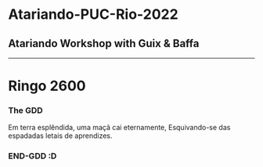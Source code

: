# Atariando-PUC-Rio-2022
## Atariando Workshop with Guix &amp; Baffa
-------------------------------------------------------
# Ringo 2600
### The GDD
Em terra esplêndida, uma maçã cai eternamente,
Esquivando-se das espadadas letais de aprendizes.
### END-GDD :D
